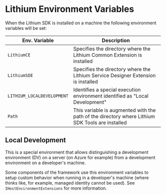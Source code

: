 # Lithium Environment Variables

When the Lithium SDK is installed on a machine the following environment variables will be set:

| Env. Variable | Description |
| - | - |
| `LithiumCE` | Specifies the directory where the Lithium Common Extension is installed |
| `LithiumSDE` | Specifies the directory where the Lithium Service Designer Extension is installed |
| `LITHIUM_LOCALDEVELOPMENT` | Identifies a special execution environment identified as "Local Development" |
| `Path` | This variable is augmented with the path of the directory where Lithium SDK Tools are installed |

## Local Development

This is a special environment that allows distinguishing a development environment (DV) on a server (on Azure for example) from a development environment on a developer's machine.

Some components of the framework use this environment variables to setup custom behavior when running in a developer's machine (where thinks like, for example, managed identity cannot be used). See `IHostEnvironmentExtensions` for more information.